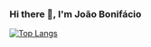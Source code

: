 ### Hi there 👋, I'm João Bonifácio

[![Top Langs](https://github-readme-stats.vercel.app/api/top-langs/?username=JBon1&layout=compact)](https://github.com/anuraghazra/github-readme-stats)
